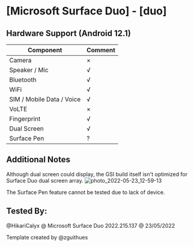 # [Microsoft Surface Duo] - [duo]

## Hardware Support (Android 12.1)

| Component                 |      Comment                                              |
|---------------------------|-----------------------------------------------------------|
| Camera                    | ×                                                         |
| Speaker / Mic             | √                                                         |
| Bluetooth                 | √                                                         |
| WiFi                      | √                                                         |
| SIM / Mobile Data / Voice | √                                                         |
| VoLTE                     | ×                                                         |
| Fingerprint               | √                                                         |
| Dual Screen               | √                                                         |
| Surface Pen               | ?                                                         |

## Additional Notes

Although dual screen could display, the GSI build itself isn't optimized for Surface Duo dual screen array. 
![photo_2022-05-23_12-59-13](https://user-images.githubusercontent.com/29157608/169747438-918d64e2-afda-4ca9-950f-8f3568597844.jpg)

The Surface Pen feature cannot be tested due to lack of device.

## Tested By:

@HikariCalyx @ Microsoft Surface Duo 2022.215.137 @ 23/05/2022


Template created by @zguithues